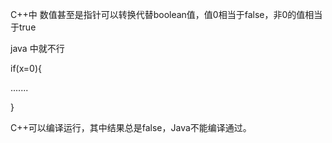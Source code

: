 C++中 数值甚至是指针可以转换代替boolean值，值0相当于false，非0的值相当于true

java 中就不行

if(x=0){

.......

}

C++可以编译运行，其中结果总是false，Java不能编译通过。